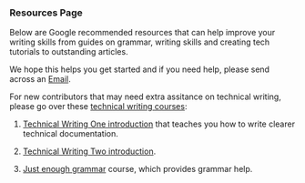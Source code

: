 ### Resources Page
Below are Google recommended resources that can help improve your writing skills from guides on grammar, writing skills and creating tech tutorials to outstanding articles.

We hope this helps you get started and if you need help, please send across an <a href="mailto:admin@thecompletehub.tech">Email</a>.
 
For new contributors that may need extra assitance on technical writing, please go over these [technical writing courses](https://developers.google.com/tech-writing/overview): 

1. [Technical Writing One introduction](https://developers.google.com/tech-writing/one) that teaches you how to write clearer technical documentation.
2. [Technical Writing Two introduction](https://developers.google.com/tech-writing/two).

3. [Just enough grammar](https://developers.google.com/tech-writing/one/just-enough-grammar) course, which provides grammar help.
